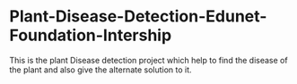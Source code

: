 # Plant-Disease-Detection-Edunet-Foundation-Intership
This is the plant Disease detection project which help to find the disease of the plant and also give the alternate solution to it.
